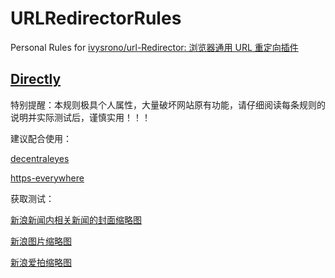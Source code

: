 # URLRedirectorRules
Personal Rules for [ivysrono/url-Redirector: 浏览器通用 URL 重定向插件](https://github.com/ivysrono/url-Redirector)

## [Directly](https://github.com/ivysrono/URLRedirectorRules/raw/master/Directly.json)

特别提醒：本规则极具个人属性，大量破坏网站原有功能，请仔细阅读每条规则的说明并实际测试后，谨慎实用！！！

建议配合使用：

[decentraleyes](https://git.synz.io/Synzvato/decentraleyes)

[https-everywhere](https://github.com/EFForg/https-everywhere)

获取测试：

[新浪新闻内相关新闻的封面缩略图](https://news.sina.com.cn/)

[新浪图片缩略图](https://photo.sina.com.cn/)

[新浪爱拍缩略图](https://aipai.sina.com.cn/index/view/)